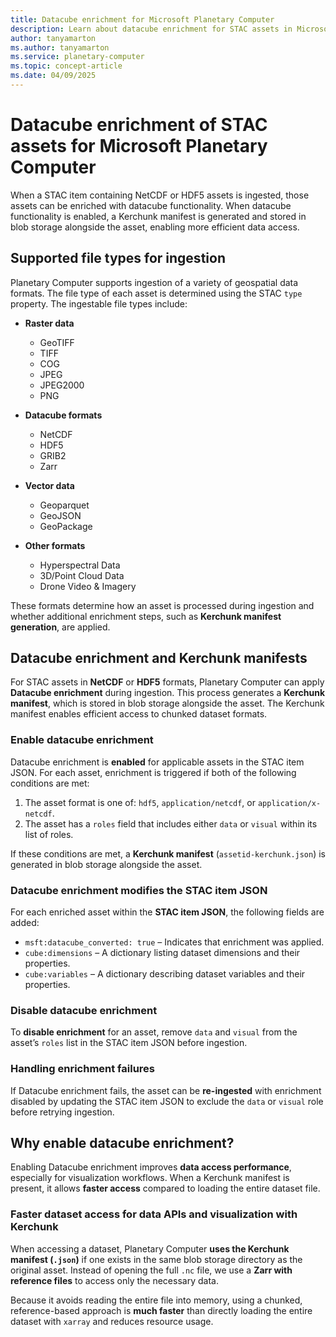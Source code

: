 ```yaml
---
title: Datacube enrichment for Microsoft Planetary Computer
description: Learn about datacube enrichment for STAC assets in Microsoft Planetary Computer. This article explains how to enable, and disable datacube enrichment.
author: tanyamarton
ms.author: tanyamarton
ms.service: planetary-computer
ms.topic: concept-article
ms.date: 04/09/2025
---
```


# Datacube enrichment of STAC assets for Microsoft Planetary Computer

When a STAC item containing NetCDF or HDF5 assets is ingested, those assets can be enriched with datacube functionality. When datacube functionality is enabled, a Kerchunk manifest is generated and stored in blob storage alongside the asset, enabling more efficient data access.

## Supported file types for ingestion

Planetary Computer supports ingestion of a variety of geospatial data formats. The file type of each asset is determined using the STAC `type` property. The ingestable file types include:

- **Raster data**  
  - GeoTIFF  
  - TIFF  
  - COG  
  - JPEG  
  - JPEG2000  
  - PNG  

- **Datacube formats**  
  - NetCDF  
  - HDF5  
  - GRIB2  
  - Zarr  

- **Vector data**  
  - Geoparquet  
  - GeoJSON  
  - GeoPackage  

- **Other formats**  
  - Hyperspectral Data  
  - 3D/Point Cloud Data  
  - Drone Video & Imagery  

These formats determine how an asset is processed during ingestion and whether additional enrichment steps, such as **Kerchunk manifest generation**, are applied.

## Datacube enrichment and Kerchunk manifests  

For STAC assets in **NetCDF** or **HDF5** formats, Planetary Computer can apply **Datacube enrichment** during ingestion. This process generates a **Kerchunk manifest**, which is stored in blob storage alongside the asset. The Kerchunk manifest enables efficient access to chunked dataset formats.  

### Enable datacube enrichment  

Datacube enrichment is **enabled** for applicable assets in the STAC item JSON. For each asset, enrichment is triggered if both of the following conditions are met:  

1. The asset format is one of: `hdf5`, `application/netcdf`, or `application/x-netcdf`.  
1. The asset has a `roles` field that includes either `data` or `visual` within its list of roles.  

If these conditions are met, a **Kerchunk manifest** (`assetid-kerchunk.json`) is generated in blob storage alongside the asset.  

### Datacube enrichment modifies the STAC item JSON  

For each enriched asset within the **STAC item JSON**, the following fields are added:  

- `msft:datacube_converted: true` – Indicates that enrichment was applied.  
- `cube:dimensions` – A dictionary listing dataset dimensions and their properties.  
- `cube:variables` – A dictionary describing dataset variables and their properties.  


### Disable datacube enrichment  

To **disable enrichment** for an asset, remove `data` and `visual` from the asset’s `roles` list in the STAC item JSON before ingestion.   

### Handling enrichment failures  

If Datacube enrichment fails, the asset can be **re-ingested** with enrichment disabled by updating the STAC item JSON to exclude the `data` or `visual` role before retrying ingestion.  

## Why enable datacube enrichment?  

Enabling Datacube enrichment improves **data access performance**, especially for visualization workflows. When a Kerchunk manifest is present, it allows **faster access** compared to loading the entire dataset file.  

### Faster dataset access for data APIs and visualization with Kerchunk  

When accessing a dataset, Planetary Computer **uses the Kerchunk manifest (`.json`)** if one exists in the same blob storage directory as the original asset. Instead of opening the full `.nc` file, we use a **Zarr with reference files** to access only the necessary data.  

Because it avoids reading the entire file into memory, using a chunked, reference-based approach is **much faster** than directly loading the entire dataset with `xarray` and reduces resource usage. 
  